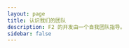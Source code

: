 ```yaml
---
layout: page
title: 认识我们的团队
description: F2 的开发由一个自我团队指导。
sidebar: false
---
```

<script setup>
import {
  VPTeamPage,
  VPTeamPageTitle,
  VPTeamMembers,
  VPTeamPageSection,
} from 'vitepress/theme'

const coreMembers = [
  {
    avatar: 'https://avatars.githubusercontent.com/u/40727745',
    name: 'JohnserfSeed',
    title: '主创者',
    links: [
      { icon: 'github', link: 'https://github.com/Johnserf-Seed', ariaLabel: 'GitHub' },
      { icon: 'discord', link: 'https://discord.gg/3PhtPmgHf8', ariaLabel: 'Discord' },
    ],
    sponsor: "https://patreon.com/F2_pypi",
    actionText: "赞助"
  },
]

const partners = [
  {
    avatar: 'https://avatars.githubusercontent.com/in/29110',
    name: 'dependabot[bot]',
    title: '贡献者',
    links: [
      { icon: 'github', link: 'https://github.com/apps/dependabot', ariaLabel: 'GitHub Dependa Bot' },
    ]
  },
  {
    avatar: 'https://avatars.githubusercontent.com/in/57789',
    name: 'github-advanced-security[bot]',
    title: '贡献者',
    links: [
      { icon: 'github', link: 'https://github.com/apps/github-advanced-security', ariaLabel: 'Github Advanced Security' },
    ]
  },
  {
    avatar: 'https://avatars.githubusercontent.com/u/28860556',
    name: 'LRTFK',
    title: '贡献者',
    links: [
      { icon: 'github', link: 'https://github.com/LRTFK', ariaLabel: 'GitHub LRTFK' },
    ]
  },
  {
    avatar: 'https://avatars.githubusercontent.com/in/1144995',
    name: 'Codex',
    title: '贡献者',
    links: [
      { icon: 'github', link: 'https://github.com/apps/chatgpt-connector', ariaLabel: 'GitHub ChatGPT Connector' },
    ]
  },
]

const sponsors = [
  {
    avatar: 'https://avatars.githubusercontent.com/u/119824398',
    name: 'TikHub',
    title: '赞助者',
    links: [
      { icon: 'github', link: 'https://github.com/TikHub', ariaLabel: 'GitHub TikHub' },
    ]
  },
]

</script>

<VPTeamPage>
  <VPTeamPageTitle>
    <template #title>
      开发团队
    </template>
    <template #lead>
      F2 的开发由一个自我团队指导，其中一些人将在下文中介绍。
    </template>
  </VPTeamPageTitle>
  <VPTeamMembers size="medium" :members="coreMembers" />

  <VPTeamPageSection>
    <template #title>贡献者</template>
    <template #lead>
      以下是为 F2 的发展做出贡献的贡献者。
    </template>
    <template #members>
      <VPTeamMembers size="small" :members="partners" />
    </template>
  </VPTeamPageSection>

  <VPTeamPageSection>
    <template #title>赞助者</template>
    <template #lead>
      以下是为 F2 的发展做出贡献的赞助者。
    </template>
    <template #members>
      <VPTeamMembers size="small" :members="sponsors" />
    </template>
   </VPTeamPageSection>
</VPTeamPage>
